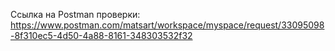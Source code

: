 Ссылка на Postman проверки: https://www.postman.com/matsart/workspace/myspace/request/33095098-8f310ec5-4d50-4a88-8161-348303532f32

